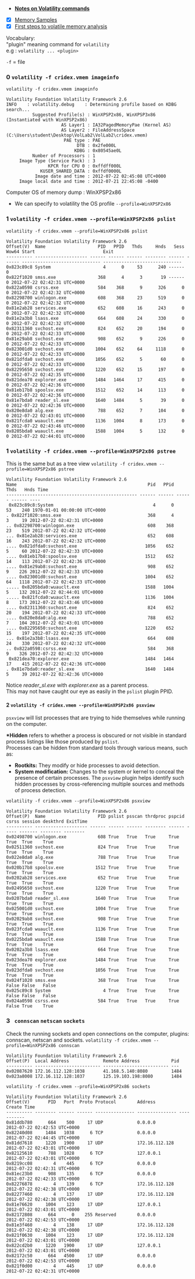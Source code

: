 - [__Notes on Volatility commands__](https://github.com/FredericGariepy/LighthouseLabs/blob/main/PKM/W9/D3/IR%20Using%20Volatility%20Framework.md) 
- [x] [Memory Samples](https://github.com/volatilityfoundation/volatility/wiki/Memory-Samples)
- [x] [First steps to volatile memory analysis](https://medium.com/@zemelusa/first-steps-to-volatile-memory-analysis-dcbd4d2d56a1)

Vocabulary: \
"plugin" meaning command for `volatility` \
e.g : `volatility ... <plugin>`

`-f` = file

### 0 `volatility -f cridex.vmem imageinfo`
`volatility -f cridex.vmem imageinfo`
```
Volatility Foundation Volatility Framework 2.6
INFO    : volatility.debug    : Determining profile based on KDBG search...
          Suggested Profile(s) : WinXPSP2x86, WinXPSP3x86 (Instantiated with WinXPSP2x86)
                     AS Layer1 : IA32PagedMemoryPae (Kernel AS)
                     AS Layer2 : FileAddressSpace (C:\Users\student\Desktop\VolLab2\VolLab2\cridex.vmem)
                      PAE type : PAE
                           DTB : 0x2fe000L
                          KDBG : 0x80545ae0L
          Number of Processors : 1
     Image Type (Service Pack) : 3
                KPCR for CPU 0 : 0xffdff000L
             KUSER_SHARED_DATA : 0xffdf0000L
           Image date and time : 2012-07-22 02:45:08 UTC+0000
     Image local date and time : 2012-07-21 22:45:08 -0400
```
Computer OS of memory dump : WinXPSP2x86
- We can specify to volatility the OS profile `--profile=WinXPSP2x86`

### 1 `volatility -f cridex.vmem --profile=WinXPSP2x86 pslist`
`volatility -f cridex.vmem --profile=WinXPSP2x86 pslist`
```
Volatility Foundation Volatility Framework 2.6
Offset(V)  Name                    PID   PPID   Thds     Hnds   Sess  Wow64 Start                          Exit      
---------- -------------------- ------ ------ ------ -------- ------ ------ ------------------------------ ------------------------------
0x823c89c8 System                    4      0     53      240 ------      0                                          
0x822f1020 smss.exe                368      4      3       19 ------      0 2012-07-22 02:42:31 UTC+0000             
0x822a0598 csrss.exe               584    368      9      326      0      0 2012-07-22 02:42:32 UTC+0000             
0x82298700 winlogon.exe            608    368     23      519      0      0 2012-07-22 02:42:32 UTC+0000             
0x81e2ab28 services.exe            652    608     16      243      0      0 2012-07-22 02:42:32 UTC+0000             
0x81e2a3b8 lsass.exe               664    608     24      330      0      0 2012-07-22 02:42:32 UTC+0000             
0x82311360 svchost.exe             824    652     20      194      0      0 2012-07-22 02:42:33 UTC+0000             
0x81e29ab8 svchost.exe             908    652      9      226      0      0 2012-07-22 02:42:33 UTC+0000             
0x823001d0 svchost.exe            1004    652     64     1118      0      0 2012-07-22 02:42:33 UTC+0000             
0x821dfda0 svchost.exe            1056    652      5       60      0      0 2012-07-22 02:42:33 UTC+0000             
0x82295650 svchost.exe            1220    652     15      197      0      0 2012-07-22 02:42:35 UTC+0000             
0x821dea70 explorer.exe           1484   1464     17      415      0      0 2012-07-22 02:42:36 UTC+0000             
0x81eb17b8 spoolsv.exe            1512    652     14      113      0      0 2012-07-22 02:42:36 UTC+0000             
0x81e7bda0 reader_sl.exe          1640   1484      5       39      0      0 2012-07-22 02:42:36 UTC+0000             
0x820e8da0 alg.exe                 788    652      7      104      0      0 2012-07-22 02:43:01 UTC+0000             
0x821fcda0 wuauclt.exe            1136   1004      8      173      0      0 2012-07-22 02:43:46 UTC+0000             
0x8205bda0 wuauclt.exe            1588   1004      5      132      0      0 2012-07-22 02:44:01 UTC+0000 
```

### 1 `volatility -f cridex.vmem --profile=WinXPSP2x86 pstree`
This is the same but as a tree view
`volatility -f cridex.vmem --profile=WinXPSP2x86 pstree`
```
Volatility Foundation Volatility Framework 2.6
Name                                                  Pid   PPid   Thds   Hnds Time
-------------------------------------------------- ------ ------ ------ ------ ----
 0x823c89c8:System                                      4      0     53    240 1970-01-01 00:00:00 UTC+0000
. 0x822f1020:smss.exe                                 368      4      3     19 2012-07-22 02:42:31 UTC+0000
.. 0x82298700:winlogon.exe                            608    368     23    519 2012-07-22 02:42:32 UTC+0000
... 0x81e2ab28:services.exe                           652    608     16    243 2012-07-22 02:42:32 UTC+0000
.... 0x821dfda0:svchost.exe                          1056    652      5     60 2012-07-22 02:42:33 UTC+0000
.... 0x81eb17b8:spoolsv.exe                          1512    652     14    113 2012-07-22 02:42:36 UTC+0000
.... 0x81e29ab8:svchost.exe                           908    652      9    226 2012-07-22 02:42:33 UTC+0000
.... 0x823001d0:svchost.exe                          1004    652     64   1118 2012-07-22 02:42:33 UTC+0000
..... 0x8205bda0:wuauclt.exe                         1588   1004      5    132 2012-07-22 02:44:01 UTC+0000
..... 0x821fcda0:wuauclt.exe                         1136   1004      8    173 2012-07-22 02:43:46 UTC+0000
.... 0x82311360:svchost.exe                           824    652     20    194 2012-07-22 02:42:33 UTC+0000
.... 0x820e8da0:alg.exe                               788    652      7    104 2012-07-22 02:43:01 UTC+0000
.... 0x82295650:svchost.exe                          1220    652     15    197 2012-07-22 02:42:35 UTC+0000
... 0x81e2a3b8:lsass.exe                              664    608     24    330 2012-07-22 02:42:32 UTC+0000
.. 0x822a0598:csrss.exe                               584    368      9    326 2012-07-22 02:42:32 UTC+0000
 0x821dea70:explorer.exe                             1484   1464     17    415 2012-07-22 02:42:36 UTC+0000
. 0x81e7bda0:reader_sl.exe                           1640   1484      5     39 2012-07-22 02:42:36 UTC+0000
```
Notice _reader_sl.exe_ with _explorer.exe_ as a parent process. \
This may not have caught our eye as easily in the `pslist` plugin PPID.

#### 2 `volatility -f cridex.vmem --profile=WinXPSP2x86 psxview`
`psxview` will list processes that are trying to hide themselves while running on the computer.

__*Hidden__ refers to whether a process is obscured or not visible in standard process listings like those produced by `pslist`. \
Processes can be hidden from standard tools through various means, such as:
- **Rootkits:** They modify or hide processes to avoid detection.
- **System modification:** Changes to the system or kernel to conceal the presence of certain processes.
The `psxview` plugin helps identify such hidden processes by cross-referencing multiple sources and methods of process detection.

`volatility -f cridex.vmem --profile=WinXPSP2x86 psxview`

```
Volatility Foundation Volatility Framework 2.6
Offset(P)  Name                    PID pslist psscan thrdproc pspcid csrss session deskthrd ExitTime
---------- -------------------- ------ ------ ------ -------- ------ ----- ------- -------- --------
0x02498700 winlogon.exe            608 True   True   True     True   True  True    True
0x02511360 svchost.exe             824 True   True   True     True   True  True    True
0x022e8da0 alg.exe                 788 True   True   True     True   True  True    True
0x020b17b8 spoolsv.exe            1512 True   True   True     True   True  True    True
0x0202ab28 services.exe            652 True   True   True     True   True  True    True
0x02495650 svchost.exe            1220 True   True   True     True   True  True    True
0x0207bda0 reader_sl.exe          1640 True   True   True     True   True  True    True
0x025001d0 svchost.exe            1004 True   True   True     True   True  True    True
0x02029ab8 svchost.exe             908 True   True   True     True   True  True    True
0x023fcda0 wuauclt.exe            1136 True   True   True     True   True  True    True
0x0225bda0 wuauclt.exe            1588 True   True   True     True   True  True    True
0x0202a3b8 lsass.exe               664 True   True   True     True   True  True    True
0x023dea70 explorer.exe           1484 True   True   True     True   True  True    True
0x023dfda0 svchost.exe            1056 True   True   True     True   True  True    True
0x024f1020 smss.exe                368 True   True   True     True   False False   False
0x025c89c8 System                    4 True   True   True     True   False False   False
0x024a0598 csrss.exe               584 True   True   True     True   False True    True
```

### 3 ` connscan` `netscan` `sockets`
Check the running sockets and open connections on the computer, plugins: connscan, netscan and sockets.
`volatility -f cridex.vmem --profile=WinXPSP2x86 connscan`
```
Volatility Foundation Volatility Framework 2.6
Offset(P)  Local Address             Remote Address            Pid
---------- ------------------------- ------------------------- ---
0x02087620 172.16.112.128:1038       41.168.5.140:8080         1484
0x023a8008 172.16.112.128:1037       125.19.103.198:8080       1484
```

`volatility -f cridex.vmem --profile=WinXPSP2x86 sockets`
```
Volatility Foundation Volatility Framework 2.6
Offset(V)       PID   Port  Proto Protocol        Address         Create Time
---------- -------- ------ ------ --------------- --------------- -----------
0x81ddb780      664    500     17 UDP             0.0.0.0         2012-07-22 02:42:53 UTC+0000
0x82240d08     1484   1038      6 TCP             0.0.0.0         2012-07-22 02:44:45 UTC+0000
0x81dd7618     1220   1900     17 UDP             172.16.112.128  2012-07-22 02:43:01 UTC+0000
0x82125610      788   1028      6 TCP             127.0.0.1       2012-07-22 02:43:01 UTC+0000
0x8219cc08        4    445      6 TCP             0.0.0.0         2012-07-22 02:42:31 UTC+0000
0x81ec23b0      908    135      6 TCP             0.0.0.0         2012-07-22 02:42:33 UTC+0000
0x82276878        4    139      6 TCP             172.16.112.128  2012-07-22 02:42:38 UTC+0000
0x82277460        4    137     17 UDP             172.16.112.128  2012-07-22 02:42:38 UTC+0000
0x81e76620     1004    123     17 UDP             127.0.0.1       2012-07-22 02:43:01 UTC+0000
0x82172808      664      0    255 Reserved        0.0.0.0         2012-07-22 02:42:53 UTC+0000
0x81e3f460        4    138     17 UDP             172.16.112.128  2012-07-22 02:42:38 UTC+0000
0x821f0630     1004    123     17 UDP             172.16.112.128  2012-07-22 02:43:01 UTC+0000
0x822cd2b0     1220   1900     17 UDP             127.0.0.1       2012-07-22 02:43:01 UTC+0000
0x82172c50      664   4500     17 UDP             0.0.0.0         2012-07-22 02:42:53 UTC+0000
0x821f0d00        4    445     17 UDP             0.0.0.0         2012-07-22 02:42:31 UTC+0000
```


